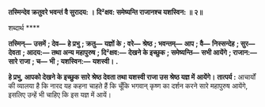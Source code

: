 **तस्मिन्देव क्रतुवरे भवन्तं वै सुरादय: ।** **दि²क्षव: समेष्यन्ति राजानश्च यशस्विन: ॥ २॥** 

शब्दार्थ **** 

**तस्मिन्—** **उसमें** **; देव—** **हे प्रभु** **; क्रतु—** **यज्ञों के** **; वरे—** **श्रेष्ठ** **; भवन्तम्—** **आप** **; वै—** **निस्सन्देह** **; सुर—** **देवता** **; आदय:—** **तथा अन्य** **महापुरुष** **; दि²क्षव:—** **देखने के इच्छुक** **; समेष्यन्ति—** **सभी आयेंगे** **; राजान:—** **सारे राजा** **; च—** **भी** **; यशस्विन:—** **यशस्वी।** **.** 

**हे प्रभु, आपको देखने के इच्छुक सारे श्रेष्ठ देवता तथा यशस्वी राजा उस श्रेष्ठ यज्ञ में** **आयेंगे।** **तात्पर्य :** आचार्यों की व्यालया है कि नारद यह कहना चाहते हैं कि चूँकि भगवान् कृष्ण का दर्शन करने सारे महापुरुष आयेंगे, इसलिए उन्हें भी चाहिए कि इस यज्ञ में आयें।  